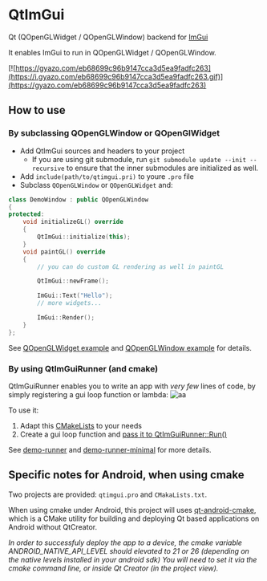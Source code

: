 # QtImGui

Qt (QOpenGLWidget / QOpenGLWindow) backend for [ImGui](https://github.com/ocornut/imgui)

It enables ImGui to run in QOpenGLWidget / QOpenGLWindow.

[![https://gyazo.com/eb68699c96b9147cca3d5ea9fadfc263](https://i.gyazo.com/eb68699c96b9147cca3d5ea9fadfc263.gif)](https://gyazo.com/eb68699c96b9147cca3d5ea9fadfc263)

## How to use

### By subclassing QOpenGLWindow or QOpenGlWidget
* Add QtImGui sources and headers to your project
    * If you are using git submodule, run `git submodule update --init --recursive` to ensure that the inner submodules are initialized as well.
* Add `include(path/to/qtimgui.pri)` to youre `.pro` file
* Subclass `QOpenGLWindow` or `QOpenGLWidget` and:

```cpp
class DemoWindow : public QOpenGLWindow
{
protected:
    void initializeGL() override
    {
        QtImGui::initialize(this);
    }
    void paintGL() override
    {
        // you can do custom GL rendering as well in paintGL

        QtImGui::newFrame();

        ImGui::Text("Hello");
        // more widgets...

        ImGui::Render();
    }
};
```

See [QOpenGLWidget example](demo-widget/demo-widget.cpp) and [QOpenGLWindow example](/demo-window/demo-window.cpp) for details.

### By using QtImGuiRunner (and cmake) 

QtImGuiRunner enables you to write an app with *very few* lines of code, by simply registering 
a gui loop function or lambda: 
![aa](https://i.gyazo.com/95a925b8c3c8e4e96a7c8a092097bd2e.gif)

To use it:
1. Adapt this [CMakeLists](demo-runner/CMakeLists.txt) to your needs
2. Create a gui loop function and [pass it to QtImGuiRunner::Run()](demo-runner-minimal/demo-runner-minimal.cpp)

See [demo-runner](demo-runner) and [demo-runner-minimal](demo-runner-minimal) for more details.

## Specific notes for Android, when using cmake

Two projects are provided: `qtimgui.pro` and `CMakaLists.txt`.

When using cmake under Android, this project will uses [qt-android-cmake](https://github.com/LaurentGomila/qt-android-cmake), which is a CMake utility for building and deploying Qt based applications on Android without QtCreator.

*In order to successfuly deploy the app to a device, the cmake variable ANDROID_NATIVE_API_LEVEL should elevated to 21 or 26 (depending on the native levels installed in your android sdk)
 You will need to set it via the cmake command line, or inside Qt Creator (in the project view).*

